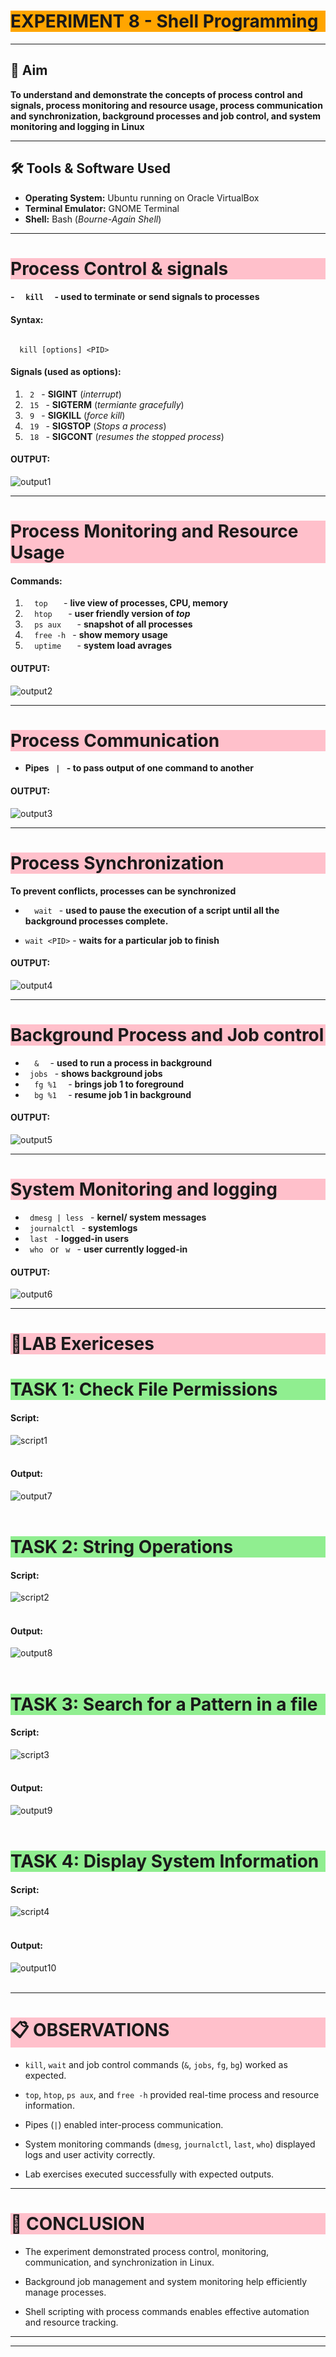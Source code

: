 # <h1 style="background-color: orange;"> EXPERIMENT 8 - Shell Programming</h1>

---------------------------------------------------------------------------
## 📌 Aim
   **To understand and demonstrate the concepts of process control and signals, process monitoring and resource usage, process communication and synchronization, background processes and job control, and system monitoring and logging in Linux**

---------------------------------------------------------------------------
## 🛠 Tools & Software Used 
- **Operating System:** Ubuntu running on Oracle VirtualBox  
- **Terminal Emulator:** GNOME Terminal 
- **Shell:** Bash (*Bourne-Again Shell*)

---------------------------------------------------------------------------
## <h1 style="background-color: pink;">Process Control & signals</h1>
 #### - `   kill   ` - used to terminate or send signals to processes
 
 #### Syntax:
 ````

   kill [options] <PID>

 ````
  #### Signals (used as options):
   1. `  2  ` - **SIGINT** (*interrupt*)
   2. `  15  ` - **SIGTERM** (*termiante gracefully*)
   3. `  9  ` - **SIGKILL** (*force kill*)
   4. `  19  ` - **SIGSTOP** (*Stops a process*)
   5. `  18  ` - **SIGCONT** (*resumes the stopped process*)

 #### OUTPUT:

 ![output1](images/801.png)

---------------------------------------------------------------------------
## <h1 style="background-color: pink;">Process Monitoring and Resource Usage</h1>

 #### Commands:
 1. `   top    ` - **live view of processes, CPU, memory**
 2. `   htop    ` - **user friendly version of *top***
 3. `   ps aux    ` - **snapshot of all processes**
 4. `   free -h  ` - **show memory usage**
 5. `   uptime    ` - **system load avrages**

 #### OUTPUT:
 ![output2](images/802.png)

---------------------------------------------------------------------------
## <h1 style="background-color: pink;">Process Communication</h1>
 
- **Pipes `  |  ` - to pass output of one command to another**

 #### OUTPUT:
 ![output3](images/803.png)

---------------------------------------------------------------------------
## <h1 style="background-color: pink;">Process Synchronization</h1>
  **To prevent conflicts, processes can be synchronized**
  - `   wait  ` - **used to pause the execution of a script until all the background processes complete.**

  - ` wait <PID> ` - **waits for a particular job to finish**

#### OUTPUT:
![output4](images/804.png)

---------------------------------------------------------------------------
## <h1 style="background-color: pink;">Background Process and Job control</h1>

 - `   &   ` - **used to run a process in background**
 - `  jobs  ` - **shows background jobs**
 - `   fg %1   ` - **brings job 1 to foreground**
 - `   bg %1   ` - **resume job 1 in background**

 #### OUTPUT:
 ![output5](images/805.png)

---------------------------------------------------------------------------
## <h1 style="background-color: pink;">System Monitoring and logging</h1>

 - `  dmesg | less  ` - **kernel/ system messages**
 - `  journalctl  ` - **systemlogs**
 - `  last  ` - **logged-in users**
 - `  who  `  or  `  w  ` - **user currently logged-in**

#### OUTPUT:
![output6](images/806.png)

---------------------------------------------------------------------------
## <h1 style="background-color: pink;">🧩LAB Exericeses</h1>
### <h1 style="background-color: lightgreen;">TASK 1: Check File Permissions</h1>
   #### Script:
   ![script1](images/807.png)<br><br>
  
   #### Output:
   ![output7](images/808.png)<br><br>

### <h1 style="background-color: lightgreen;">TASK 2: String Operations</h1>
   #### Script:
   ![script2](images/809.png)<br><br>
  
   #### Output:
   ![output8](images/810.png)<br><br>

### <h1 style="background-color: lightgreen;">TASK 3: Search for a Pattern in a file</h1>
   #### Script:
   ![script3](images/811.png)<br><br>
  
   #### Output:
   ![output9](images/812.png)<br><br>

### <h1 style="background-color: lightgreen;">TASK 4: Display System Information</h1>
   #### Script:
   ![script4](images/813.png)<br><br>
  
   #### Output:
   ![output10](images/814.png)<br><br>

---------------------------------------------------------------------------
## <h1 style="background-color: pink;">📋 OBSERVATIONS</h1>

 - `kill`, `wait` and job control commands (`&`, `jobs`, `fg`, `bg`) worked as expected.

 - `top`, `htop`, `ps aux`, and `free -h` provided real-time process and resource information.

 - Pipes (`|`) enabled inter-process communication.

 - System monitoring commands (`dmesg`, `journalctl`, `last`, `who`) displayed logs and user activity correctly.

 - Lab exercises executed successfully with expected outputs.
 
---------------------------------------------------------------------------
## <h1 style="background-color: pink;">🧠 CONCLUSION</h1> 

- The experiment demonstrated process control, monitoring, communication, and synchronization in Linux.

- Background job management and system monitoring help efficiently manage processes.

- Shell scripting with process commands enables effective automation and resource tracking.

---------------------------------------------------------------------------
---------------------------------------------------------------------------